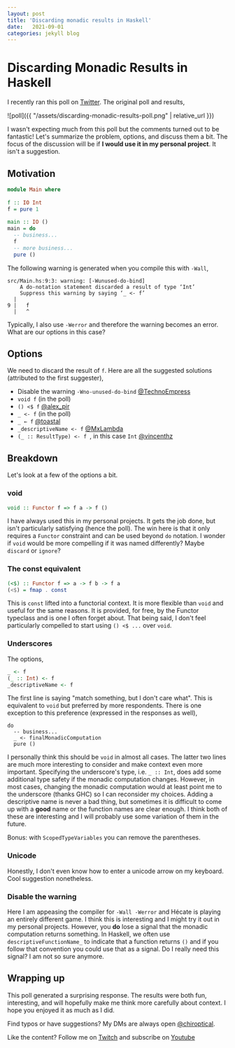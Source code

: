```yaml
---
layout: post
title: 'Discarding monadic results in Haskell'
date:   2021-09-01
categories: jekyll blog
---
```


# Discarding Monadic Results in Haskell

I recently ran this poll on
[Twitter](https://twitter.com/chiroptical/status/1433059574370689027). The
original poll and results,

![poll]({{ "/assets/discarding-monadic-results-poll.png" | relative_url }})

I wasn't expecting much from this poll but the comments turned out to be fantastic!
Let's summarize the problem, options, and discuss them a bit. The focus of the
discussion will be if **I would use it in my personal project**. It isn't a suggestion.

## Motivation

```haskell
module Main where    
    
f :: IO Int    
f = pure 1    
    
main :: IO ()    
main = do    
  -- business...    
  f    
  -- more business...    
  pure ()
```

The following warning is generated when you compile this with `-Wall`,

```
src/Main.hs:9:3: warning: [-Wunused-do-bind]
    A do-notation statement discarded a result of type ‘Int’
    Suppress this warning by saying ‘_ <- f’
  |
9 |   f
  |   ^
```

Typically, I also use `-Werror` and therefore the warning becomes an error. What are our options in this case?

## Options

We need to discard the result of `f`. Here are all the suggested solutions (attributed to the first suggester),

- Disable the warning `-Wno-unused-do-bind` [@TechnoEmpress](https://twitter.com/TechnoEmpress/status/1433169858477371392)
- `void f` (in the poll)
- `() <$ f` [@alex_pir](https://twitter.com/alex_pir/status/1433279377786163200)
- `_ <- f` (in the poll)
- `_ ← f` [@toastal](https://twitter.com/toastal/status/1433075730347278336)
- `_descriptiveName <- f` [@MxLambda](https://twitter.com/MxLambda/status/1433072010846998532)
- `(_ :: ResultType) <- f `, in this case `Int` [@vincenthz](https://twitter.com/vincenthz/status/1433387638275260423)

## Breakdown

Let's look at a few of the options a bit. 

### void

```haskell
void :: Functor f => f a -> f ()
```

I have always used this in my personal projects. It gets the job done, but isn't particularly satisfying (hence the poll).
The win here is that it only requires a `Functor` constraint and can be used beyond `do` notation.
I wonder if `void` would be more compelling if it was named differently? Maybe `discard` or `ignore`?

### The const equivalent

```haskell
(<$) :: Functor f => a -> f b -> f a
(<$) = fmap . const
```

This is `const` lifted into a functorial context. It is more flexible than `void` and useful for the same reasons.
It is provided, for free, by the Functor typeclass and is one I often forget about. That being said, I don't feel
particularly compelled to start using `() <$ ...` over `void`.

### Underscores

The options,

```haskell
_ <- f
(_ :: Int) <- f
_descriptiveName <- f
```

The first line is saying "match something, but I don't care what". This is equivalent to `void` but preferred by more respondents.
There is one exception to this preference (expressed in the responses as well),

```
do
  -- business...
  _ <- finalMonadicComputation
  pure ()
```

I personally think this should be `void` in almost all cases.
The latter two lines are much more interesting to consider and make context even more important.
Specifying the underscore's type, i.e. `_ :: Int`, does add some additional type safety if the monadic computation changes.
However, in most cases, changing the monadic computation would at least point me to the underscore (thanks GHC)
so I can reconsider my choices. Adding a descriptive name is never a bad thing, but sometimes it is difficult to come
up with a **good** name or the function names are clear enough. I think both of these are interesting and I will probably
use some variation of them in the future.

Bonus: with `ScopedTypeVariables` you can remove the parentheses.

### Unicode

Honestly, I don't even know how to enter a unicode arrow on my keyboard. Cool suggestion nonetheless. 

### Disable the warning

Here I am appeasing the compiler for `-Wall -Werror` and Hécate is playing an entirely different game.
I think this is interesting and I might try it out in my personal projects. However, you **do** lose a signal
that the monadic computation returns something. In Haskell, we often use `descriptiveFunctionName_` to
indicate that a function returns `()` and if you follow that convention you could use that as a signal.
Do I really need this signal? I am not so sure anymore.

## Wrapping up

This poll generated a surprising response. The results were both fun,
interesting, and will hopefully make me think more carefully about context. I
hope you enjoyed it as much as I did.

Find typos or have suggestions? My DMs are always open
[@chiroptical](https://twitter.com/chiroptical).

Like the content? Follow me on [Twitch](https://twitch.tv/chiroptical) and
subscribe on [Youtube](https://youtube.com/chiroptical)
